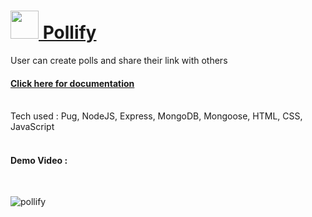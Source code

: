 # <a href="https://nm-pollify.herokuapp.com/"><img src="https://nm-pollify.herokuapp.com/images/icon.png" style="height:45px"> Pollify </a>
User can create polls and share their link with others

<h4><a href="https://documenter.getpostman.com/view/11728108/UVRAHSYQ">Click here for documentation</a></h4>


<br>
Tech used : Pug, NodeJS, Express, MongoDB, Mongoose, HTML, CSS, JavaScript
<br><br>

<h4>Demo Video :</h4>
<br>

![pollify](https://user-images.githubusercontent.com/74682951/147888735-b474545c-42b7-4f2a-92cd-fe850d8dda8e.gif)
